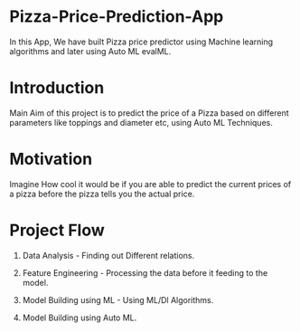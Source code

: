 # Pizza-Price-Prediction-App
In this App, We have built Pizza price predictor using Machine learning algorithms and later using Auto ML evalML.

# Introduction
Main Aim of this project is to predict the price of a Pizza based on different parameters like toppings and diameter etc, using 
Auto ML Techniques.

# Motivation
Imagine How cool it would be if you are able to predict the current prices of a pizza before the pizza tells you the actual price.

# Project Flow

1) Data Analysis - Finding out Different relations.

2) Feature Engineering - Processing the data before it feeding to the model.

3) Model Building using ML - Using ML/Dl Algorithms.

4) Model Building using Auto ML.
